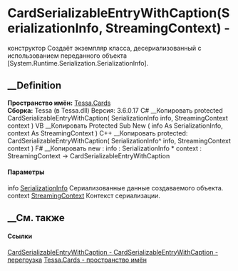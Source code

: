 # CardSerializableEntryWithCaption(SerializationInfo, StreamingContext) -
конструктор
Создаёт экземпляр класса, десериализованный с использованием переданного
объекта [System.Runtime.Serialization.SerializationInfo].
## __Definition
 **Пространство имён:** [Tessa.Cards](N_Tessa_Cards.htm)  
 **Сборка:** Tessa (в Tessa.dll) Версия: 3.6.0.17
C# __Копировать
     protected CardSerializableEntryWithCaption(
    	SerializationInfo info,
    	StreamingContext context
    )
VB __Копировать
     Protected Sub New ( 
    	info As SerializationInfo,
    	context As StreamingContext
    )
C++ __Копировать
     protected:
    CardSerializableEntryWithCaption(
    	SerializationInfo^ info, 
    	StreamingContext context
    )
F# __Копировать
     new : 
            info : SerializationInfo * 
            context : StreamingContext -> CardSerializableEntryWithCaption
#### Параметры
info
[SerializationInfo](https://learn.microsoft.com/dotnet/api/system.runtime.serialization.serializationinfo)
    Сериализованные данные создаваемого объекта.
context
[StreamingContext](https://learn.microsoft.com/dotnet/api/system.runtime.serialization.streamingcontext)
    Контекст сериализации.
##  __См. также
#### Ссылки
[CardSerializableEntryWithCaption -
](T_Tessa_Cards_CardSerializableEntryWithCaption.htm)
[CardSerializableEntryWithCaption -
перегрузка](Overload_Tessa_Cards_CardSerializableEntryWithCaption__ctor.htm)
[Tessa.Cards - пространство имён](N_Tessa_Cards.htm)
